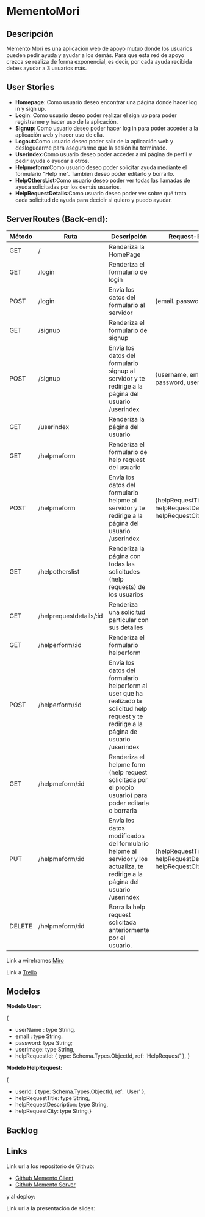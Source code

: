 # MementoMori

## Descripción

Memento Mori es una aplicación web de apoyo mutuo donde los usuarios pueden pedir ayuda y ayudar a los demás. Para que esta red de apoyo crezca se realiza de forma exponencial, es decir, por cada ayuda recibida debes ayudar a 3 usuarios más.

## User Stories
* **Homepage**: Como usuario deseo encontrar una página donde hacer log in y sign up.
* **Login**: Como usuario deseo poder realizar el sign up para poder registrarme y hacer uso de la aplicación.
* **Signup**: Como usuario deseo poder hacer log in para poder acceder a la aplicación web y hacer uso de ella.
* **Logout**:Como usuario deseo poder salir de la aplicación web y desloguearme para asegurarme que la sesión ha terminado.
* **Userindex**:Como usuario deseo poder acceder a mi página de perfil y pedir ayuda o ayudar a otros.
* **Helpmeform**:Como usuario deseo poder solicitar ayuda mediante el formulario "Help me". También deseo poder editarlo y borrarlo.
* **HelpOthersList**:Como usuario deseo poder ver todas las llamadas de ayuda solicitadas por los demás usuarios.
* **HelpRequestDetails**:Como usuario deseo poder ver sobre qué trata cada solicitud de ayuda para decidir si quiero y puedo ayudar.

## ServerRoutes (Back-end):

**Método** |  **Ruta**       |   Descripción    |      Request-Body 
-----------|-----------------|------------------|-------------------
GET        | /               | Renderiza la HomePage |
GET        | /login          | Renderiza el formulario de login |
POST       | /login          | Envía los datos del formulario al servidor | {email. password} |
GET        | /signup         | Renderiza el formulario de signup |
POST       | /signup         | Envía los datos del formulario signup al servidor y te redirige a la página del usuario /userindex | {username, email, password, userImage} |
GET        | /userindex      | Renderiza la página del usuario | 
GET        | /helpmeform     | Renderiza el formulario de help request del usuario |                                       |
POST       | /helpmeform     | Envía los datos del formulario helpme al servidor y te redirige a la página del usuario /userindex | {helpRequestTitle, helpRequestDescription, helpRequestCity}|
GET        | /helpotherslist   | Renderiza la página con todas las solicitudes (help requests) de los usuarios |
GET        | /helprequestdetails/:id | Renderiza una solicitud particular con sus detalles |
GET        |/helperform/:id | Renderiza el formulario helperform |
POST       | /helperform/:id | Envía los datos del formulario helperform al user que ha realizado la solicitud help request y te redirige a la página de usuario /userindex |
GET        | /helpmeform/:id | Renderiza el helpme form (help request solicitada por el propio usuario) para poder editarla o borrarla |
PUT        | /helpmeform/:id | Envía los datos modificados del formulario helpme al servidor y los actualiza, te redirige a la página del usuario /userindex | {helpRequestTitle, helpRequestDescription, helpRequestCity}|
DELETE     | /helpmeform/:id | Borra la help request solicitada anteriormente por el usuario.



Link a wireframes
[Miro](https://miro.com/app/board/o9J_knOMXgU=/)

Link a 
[Trello](https://trello.com/b/BNeRcowY/memento-mori)





## Modelos
**Modelo User:**

{
* userName : type String.
* email : type String.
* password: type String;
* userImage: type String,
* helpRequestId: { type: Schema.Types.ObjectId, ref: 'HelpRequest' }, }

**Modelo HelpRequest:**

{
* userId: { type: Schema.Types.ObjectId, ref: 'User' },
* helpRequestTitle: type String,
* helpRequestDescription: type String,
* helpRequestCity: type String,}


## Backlog 


## Links

Link url a los repositorio de Github: 
* [Github Memento Client](https://github.com/BielQuerol/MementoMori)
* [Github Memento Server](https://github.com/BielQuerol/Mementoserver)

y al deploy:

Link url a la presentación de slides:

